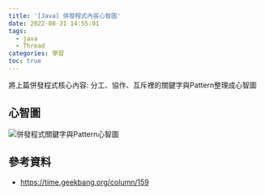 ```yaml
---
title: '[Java] 併發程式內容心智圖'
date: 2022-08-31 14:55:01
tags: 
  - java 
  - Thread
categories: 學習
toc: true
---
```


將上篇併發程式核心內容: 分工、協作、互斥裡的關鍵字與Pattern整理成心智圖

<!-- more -->

## 心智圖

![併發程式關鍵字與Pattern心智圖](/images/java/concurrentcy/concurrency-mind-map.png)

## 參考資料

- <https://time.geekbang.org/column/159>
